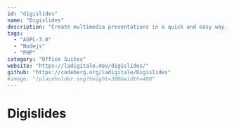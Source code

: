```yaml
---
id: "digislides"
name: "Digislides"
description: "Create multimedia presentations in a quick and easy way. (documentation in French)."
tags:
  - "AGPL-3.0"
  - "Nodejs"
  - "PHP"
category: "Office Suites"
website: "https://ladigitale.dev/digislides/"
github: "https://codeberg.org/ladigitale/Digislides"
#image: "/placeholder.svg?height=300&width=400"
---
```


# Digislides
